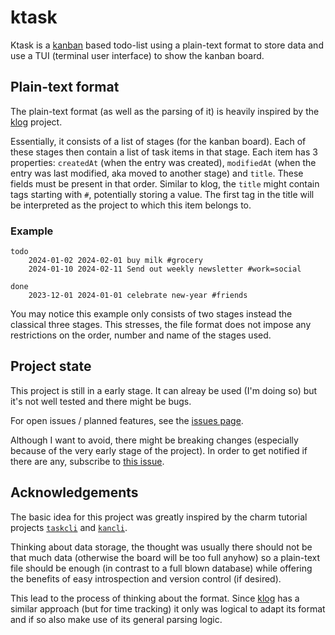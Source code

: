 # ktask

Ktask is a [kanban](https://en.wikipedia.org/wiki/Kanban_board) based todo-list
using a plain-text format to store data and use a TUI (terminal user interface)
to show the kanban board.

## Plain-text format
The plain-text format (as well as the parsing of it) is heavily inspired by the
[klog](https://github.com/jotaen/klog) project.

Essentially, it consists of a list of stages (for the kanban board). Each of
these stages then contain a list of task items in that stage. Each item has 3
properties: `createdAt` (when the entry was created), `modifiedAt` (when the
entry was last modified, aka moved to another stage) and `title`. These fields
must be present in that order. Similar to klog, the `title` might contain tags
starting with `#`, potentially storing a value. The first tag in the title will
be interpreted as the project to which this item belongs to.

### Example
```
todo
    2024-01-02 2024-02-01 buy milk #grocery
    2024-01-10 2024-02-11 Send out weekly newsletter #work=social

done
    2023-12-01 2024-01-01 celebrate new-year #friends
```
You may notice this example only consists of two stages instead the classical
three stages. This stresses, the file format does not impose any restrictions on
the order, number and name of the stages used.

## Project state
This project is still in a early stage. It can alreay be used (I'm doing so) but
it's not well tested and there might be bugs.

For open issues / planned features, see the
[issues page](https://github.com/atticus-sullivan/ktask/issues).

Although I want to avoid, there might be breaking changes (especially because of
the very early stage of the project). In order to get notified if there are any,
subscribe to [this issue](https://github.com/atticus-sullivan/ktask/issues/1).

## Acknowledgements
The basic idea for this project was greatly inspired by the charm tutorial
projects [`taskcli`](https://github.com/charmbracelet/taskcli) and
[`kancli`](https://github.com/charmbracelet/kancli/tree/main).

Thinking about data storage, the thought was usually there should not be that
much data (otherwise the board will be too full anyhow) so a plain-text file
should be enough (in contrast to a full blown database) while offering the
benefits of easy introspection and version control (if desired).

This lead to the process of thinking about the format. Since
[klog](https://github.com/jotaen/klog) has a similar approach (but for time
tracking) it only was logical to adapt its format and if so also make use of
its general parsing logic.
